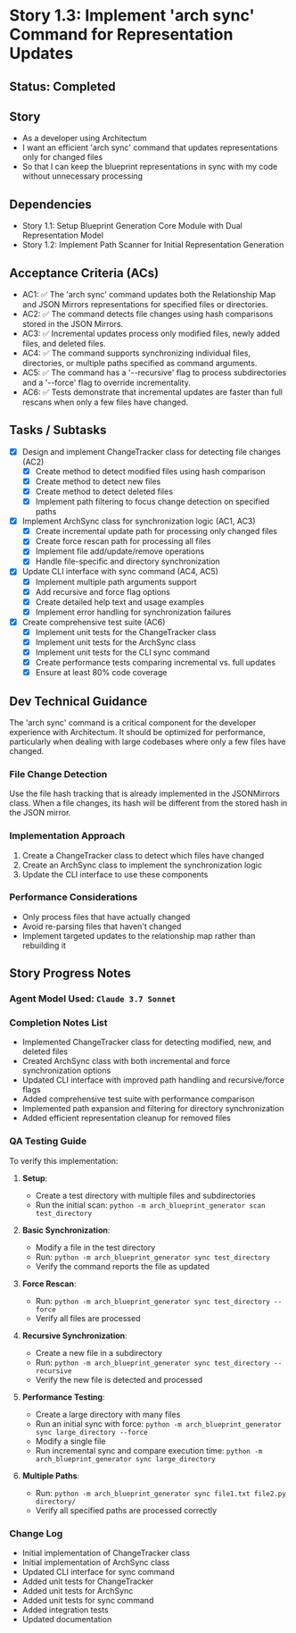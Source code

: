 # Story 1.3: Implement 'arch sync' Command for Representation Updates

## Status: Completed

## Story

- As a developer using Architectum
- I want an efficient 'arch sync' command that updates representations only for changed files
- So that I can keep the blueprint representations in sync with my code without unnecessary processing

## Dependencies

- Story 1.1: Setup Blueprint Generation Core Module with Dual Representation Model
- Story 1.2: Implement Path Scanner for Initial Representation Generation

## Acceptance Criteria (ACs)

- AC1: ✅ The 'arch sync' command updates both the Relationship Map and JSON Mirrors representations for specified files or directories.
- AC2: ✅ The command detects file changes using hash comparisons stored in the JSON Mirrors.
- AC3: ✅ Incremental updates process only modified files, newly added files, and deleted files.
- AC4: ✅ The command supports synchronizing individual files, directories, or multiple paths specified as command arguments.
- AC5: ✅ The command has a '--recursive' flag to process subdirectories and a '--force' flag to override incrementality.
- AC6: ✅ Tests demonstrate that incremental updates are faster than full rescans when only a few files have changed.

## Tasks / Subtasks

- [x] Design and implement ChangeTracker class for detecting file changes (AC2)
  - [x] Create method to detect modified files using hash comparison
  - [x] Create method to detect new files
  - [x] Create method to detect deleted files
  - [x] Implement path filtering to focus change detection on specified paths

- [x] Implement ArchSync class for synchronization logic (AC1, AC3)
  - [x] Create incremental update path for processing only changed files
  - [x] Create force rescan path for processing all files
  - [x] Implement file add/update/remove operations
  - [x] Handle file-specific and directory synchronization

- [x] Update CLI interface with sync command (AC4, AC5)
  - [x] Implement multiple path arguments support
  - [x] Add recursive and force flag options
  - [x] Create detailed help text and usage examples
  - [x] Implement error handling for synchronization failures

- [x] Create comprehensive test suite (AC6)
  - [x] Implement unit tests for the ChangeTracker class
  - [x] Implement unit tests for the ArchSync class
  - [x] Implement unit tests for the CLI sync command
  - [x] Create performance tests comparing incremental vs. full updates
  - [x] Ensure at least 80% code coverage

## Dev Technical Guidance

The 'arch sync' command is a critical component for the developer experience with Architectum. It should be optimized for performance, particularly when dealing with large codebases where only a few files have changed.

### File Change Detection

Use the file hash tracking that is already implemented in the JSONMirrors class. When a file changes, its hash will be different from the stored hash in the JSON mirror.

### Implementation Approach

1. Create a ChangeTracker class to detect which files have changed
2. Create an ArchSync class to implement the synchronization logic
3. Update the CLI interface to use these components

### Performance Considerations

- Only process files that have actually changed
- Avoid re-parsing files that haven't changed
- Implement targeted updates to the relationship map rather than rebuilding it

## Story Progress Notes

### Agent Model Used: `Claude 3.7 Sonnet`

### Completion Notes List
- Implemented ChangeTracker class for detecting modified, new, and deleted files
- Created ArchSync class with both incremental and force synchronization options
- Updated CLI interface with improved path handling and recursive/force flags
- Added comprehensive test suite with performance comparison
- Implemented path expansion and filtering for directory synchronization
- Added efficient representation cleanup for removed files

### QA Testing Guide
To verify this implementation:

1. **Setup**:
   - Create a test directory with multiple files and subdirectories
   - Run the initial scan: `python -m arch_blueprint_generator scan test_directory`

2. **Basic Synchronization**:
   - Modify a file in the test directory
   - Run: `python -m arch_blueprint_generator sync test_directory`
   - Verify the command reports the file as updated

3. **Force Rescan**:
   - Run: `python -m arch_blueprint_generator sync test_directory --force`
   - Verify all files are processed

4. **Recursive Synchronization**:
   - Create a new file in a subdirectory
   - Run: `python -m arch_blueprint_generator sync test_directory --recursive`
   - Verify the new file is detected and processed

5. **Performance Testing**:
   - Create a large directory with many files
   - Run an initial sync with force: `python -m arch_blueprint_generator sync large_directory --force`
   - Modify a single file
   - Run incremental sync and compare execution time: `python -m arch_blueprint_generator sync large_directory`

6. **Multiple Paths**:
   - Run: `python -m arch_blueprint_generator sync file1.txt file2.py directory/`
   - Verify all specified paths are processed correctly

### Change Log
- Initial implementation of ChangeTracker class
- Initial implementation of ArchSync class
- Updated CLI interface for sync command
- Added unit tests for ChangeTracker
- Added unit tests for ArchSync
- Added unit tests for sync command
- Added integration tests
- Updated documentation